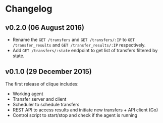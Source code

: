 # Changelog

## v0.2.0 (06 August 2016)

* Rename the `GET /transfers` and `GET /transfers/:IP` to
  `GET /transfer_results` and `GET /transfer_results/:IP` respectively.
* Add `GET /transfers/:state` endpoint to get list of transfers filtered by
  state.

## v0.1.0 (29 December 2015)

The first release of clique includes:

* Working agent
* Transfer server and client
* Scheduler to schedule transfers
* REST API to access results and initiate new transfers + API client (Go)
* Control script to start/stop and check if the agent is running
